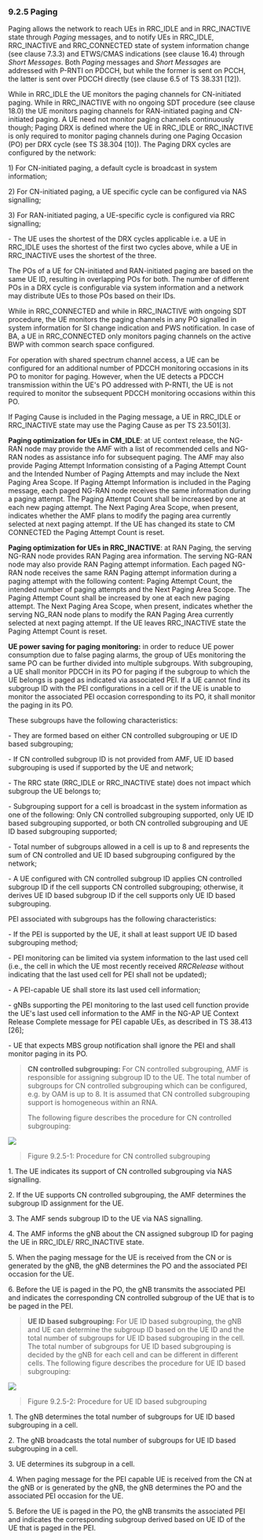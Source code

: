 ### 9.2.5 Paging

Paging allows the network to reach UEs in RRC_IDLE and in RRC_INACTIVE
state through *Paging* messages, and to notify UEs in RRC_IDLE,
RRC_INACTIVE and RRC_CONNECTED state of system information change (see
clause 7.3.3) and ETWS/CMAS indications (see clause 16.4) through *Short
Messages*. Both *Paging* messages and *Short Messages* are addressed
with P-RNTI on PDCCH, but while the former is sent on PCCH, the latter
is sent over PDCCH directly (see clause 6.5 of TS 38.331 \[12\]).

While in RRC_IDLE the UE monitors the paging channels for CN-initiated
paging. While in RRC_INACTIVE with no ongoing SDT procedure (see clause
18.0) the UE monitors paging channels for RAN-initiated paging and
CN-initiated paging. A UE need not monitor paging channels continuously
though; Paging DRX is defined where the UE in RRC_IDLE or RRC_INACTIVE
is only required to monitor paging channels during one Paging Occasion
(PO) per DRX cycle (see TS 38.304 \[10\]). The Paging DRX cycles are
configured by the network:

1\) For CN-initiated paging, a default cycle is broadcast in system
information;

2\) For CN-initiated paging, a UE specific cycle can be configured via
NAS signalling;

3\) For RAN-initiated paging, a UE-specific cycle is configured via RRC
signalling;

\- The UE uses the shortest of the DRX cycles applicable i.e. a UE in
RRC_IDLE uses the shortest of the first two cycles above, while a UE in
RRC_INACTIVE uses the shortest of the three.

The POs of a UE for CN-initiated and RAN-initiated paging are based on
the same UE ID, resulting in overlapping POs for both. The number of
different POs in a DRX cycle is configurable via system information and
a network may distribute UEs to those POs based on their IDs.

While in RRC_CONNECTED and while in RRC_INACTIVE with ongoing SDT
procedure, the UE monitors the paging channels in any PO signalled in
system information for SI change indication and PWS notification. In
case of BA, a UE in RRC_CONNECTED only monitors paging channels on the
active BWP with common search space configured.

For operation with shared spectrum channel access, a UE can be
configured for an additional number of PDCCH monitoring occasions in its
PO to monitor for paging. However, when the UE detects a PDCCH
transmission within the UE\'s PO addressed with P-RNTI, the UE is not
required to monitor the subsequent PDCCH monitoring occasions within
this PO.

If Paging Cause is included in the Paging message, a UE in RRC_IDLE or
RRC_INACTIVE state may use the Paging Cause as per TS 23.501\[3\].

**Paging optimization for UEs in CM_IDLE**: at UE context release, the
NG-RAN node may provide the AMF with a list of recommended cells and
NG-RAN nodes as assistance info for subsequent paging. The AMF may also
provide Paging Attempt Information consisting of a Paging Attempt Count
and the Intended Number of Paging Attempts and may include the Next
Paging Area Scope. If Paging Attempt Information is included in the
Paging message, each paged NG-RAN node receives the same information
during a paging attempt. The Paging Attempt Count shall be increased by
one at each new paging attempt. The Next Paging Area Scope, when
present, indicates whether the AMF plans to modify the paging area
currently selected at next paging attempt. If the UE has changed its
state to CM CONNECTED the Paging Attempt Count is reset.

**Paging optimization for UEs in RRC_INACTIVE**: at RAN Paging, the
serving NG-RAN node provides RAN Paging area information. The serving
NG-RAN node may also provide RAN Paging attempt information. Each paged
NG-RAN node receives the same RAN Paging attempt information during a
paging attempt with the following content: Paging Attempt Count, the
intended number of paging attempts and the Next Paging Area Scope. The
Paging Attempt Count shall be increased by one at each new paging
attempt. The Next Paging Area Scope, when present, indicates whether the
serving NG_RAN node plans to modify the RAN Paging Area currently
selected at next paging attempt. If the UE leaves RRC_INACTIVE state the
Paging Attempt Count is reset.

**UE power saving for paging monitoring:** in order to reduce UE power
consumption due to false paging alarms, the group of UEs monitoring the
same PO can be further divided into multiple subgroups. With
subgrouping, a UE shall monitor PDCCH in its PO for paging if the
subgroup to which the UE belongs is paged as indicated via associated
PEI. If a UE cannot find its subgroup ID with the PEI configurations in
a cell or if the UE is unable to monitor the associated PEI occasion
corresponding to its PO, it shall monitor the paging in its PO.

These subgroups have the following characteristics:

\- They are formed based on either CN controlled subgrouping or UE ID
based subgrouping;

\- If CN controlled subgroup ID is not provided from AMF, UE ID based
subgrouping is used if supported by the UE and network;

\- The RRC state (RRC_IDLE or RRC_INACTIVE state) does not impact which
subgroup the UE belongs to;

\- Subgrouping support for a cell is broadcast in the system information
as one of the following: Only CN controlled subgrouping supported, only
UE ID based subgrouping supported, or both CN controlled subgrouping and
UE ID based subgrouping supported;

\- Total number of subgroups allowed in a cell is up to 8 and represents
the sum of CN controlled and UE ID based subgrouping configured by the
network;

\- A UE configured with CN controlled subgroup ID applies CN controlled
subgroup ID if the cell supports CN controlled subgrouping; otherwise,
it derives UE ID based subgroup ID if the cell supports only UE ID based
subgrouping.

PEI associated with subgroups has the following characteristics:

\- If the PEI is supported by the UE, it shall at least support UE ID
based subgrouping method;

\- PEI monitoring can be limited via system information to the last used
cell (i.e., the cell in which the UE most recently received *RRCRelease*
without indicating that the last used cell for PEI shall not be
updated);

\- A PEI-capable UE shall store its last used cell information;

\- gNBs supporting the PEI monitoring to the last used cell function
provide the UE\'s last used cell information to the AMF in the NG-AP UE
Context Release Complete message for PEI capable UEs, as described in TS
38.413 \[26\];

\- UE that expects MBS group notification shall ignore the PEI and shall
monitor paging in its PO.

> **CN controlled subgrouping:** For CN controlled subgrouping, AMF is
> responsible for assigning subgroup ID to the UE. The total number of
> subgroups for CN controlled subgrouping which can be configured, e.g.
> by OAM is up to 8. It is assumed that CN controlled subgrouping
> support is homogeneous within an RNA.
>
> The following figure describes the procedure for CN controlled
> subgrouping:

![](media/image51.wmf)

> Figure 9.2.5-1: Procedure for CN controlled subgrouping

1\. The UE indicates its support of CN controlled subgrouping via NAS
signalling.

2\. If the UE supports CN controlled subgrouping, the AMF determines the
subgroup ID assignment for the UE.

3\. The AMF sends subgroup ID to the UE via NAS signalling.

4\. The AMF informs the gNB about the CN assigned subgroup ID for paging
the UE in RRC_IDLE/ RRC_INACTIVE state.

5\. When the paging message for the UE is received from the CN or is
generated by the gNB, the gNB determines the PO and the associated PEI
occasion for the UE.

6\. Before the UE is paged in the PO, the gNB transmits the associated
PEI and indicates the corresponding CN controlled subgroup of the UE
that is to be paged in the PEI.

> **UE ID based subgrouping:** For UE ID based subgrouping, the gNB and
> UE can determine the subgroup ID based on the UE ID and the total
> number of subgroups for UE ID based subgrouping in the cell. The total
> number of subgroups for UE ID based subgrouping is decided by the gNB
> for each cell and can be different in different cells. The following
> figure describes the procedure for UE ID based subgrouping:

![](media/image52.wmf)

> Figure 9.2.5-2: Procedure for UE ID based subgrouping

1\. The gNB determines the total number of subgroups for UE ID based
subgrouping in a cell.

2\. The gNB broadcasts the total number of subgroups for UE ID based
subgrouping in a cell.

3\. UE determines its subgroup in a cell.

4\. When paging message for the PEI capable UE is received from the CN
at the gNB or is generated by the gNB, the gNB determines the PO and the
associated PEI occasion for the UE.

5\. Before the UE is paged in the PO, the gNB transmits the associated
PEI and indicates the corresponding subgroup derived based on UE ID of
the UE that is paged in the PEI.